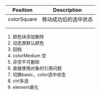 | Position    | Description          |
| ----------- | -------------------- |
| colorSquare | 移动成功后的选中状态 |
|             |                      |
|             |                      |

1. 颜色块添加删除
2. 动态类默认颜色
3. 回档
4. colorMedium 空
5. 非空不可删除
6. 直接使用对象的引用问题
7. 切换basic，color选中状态
8. ctrl多选
9. element美化
